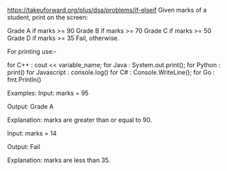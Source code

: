 https://takeuforward.org/plus/dsa/problems/if-elseif
Given marks of a student, print on the screen:

Grade A if marks >= 90
Grade B if marks >= 70
Grade C if marks >= 50
Grade D if marks >= 35
Fail, otherwise.



For printing use:-

for C++ : cout << variable_name;
for Java : System.out.print();
for Python : print()
for Javascript : console.log()
for C# : Console.WriteLine();
for Go : fmt.Println()

Examples:
Input: marks = 95

Output: Grade A

Explanation: marks are greater than or equal to 90.

Input: marks = 14

Output: Fail

Explanation: marks are less than 35.

